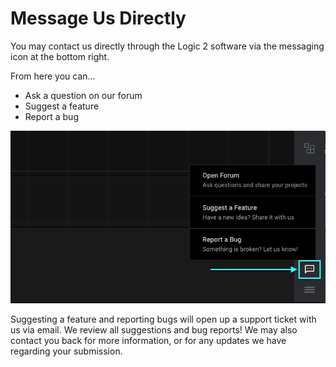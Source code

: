 # Message Us Directly

You may contact us directly through the Logic 2 software via the messaging icon at the bottom right.

From here you can...

* Ask a question on our forum
* Suggest a feature
* Report a bug

![](../../.gitbook/assets/report.png)

Suggesting a feature and reporting bugs will open up a support ticket with us via email. We review all suggestions and bug reports! We may also contact you back for more information, or for any updates we have regarding your submission.





